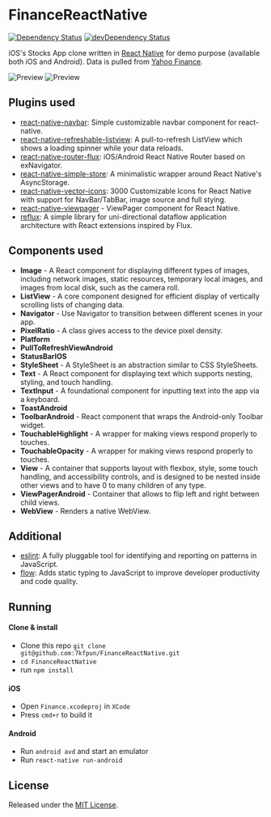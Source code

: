 # FinanceReactNative

[![Dependency Status](https://img.shields.io/david/7kfpun/FinanceReactNative.svg)](https://img.shields.io/david/7kfpun/FinanceReactNative)
[![devDependency Status](https://img.shields.io/david/dev/7kfpun/FinanceReactNative.svg)](https://github.com/7kfpun/FinanceReactNative#info=devDependencies)

iOS's Stocks App clone written in [React Native](https://github.com/facebook/react-native) for demo purpose (available both iOS and Android). Data is pulled from [Yahoo Finance](finance.yahoo.com).

![Preview](https://raw.github.com/7kfpun/FinanceReactNative/master/previewIOS.gif)
![Preview](https://raw.github.com/7kfpun/FinanceReactNative/master/previewAndroid.gif)

## Plugins used

* [react-native-navbar](https://github.com/Kureev/react-native-navbar): Simple customizable navbar component for react-native.
* [react-native-refreshable-listview](https://github.com/jsdf/react-native-refreshable-listview): A pull-to-refresh ListView which shows a loading spinner while your data reloads.
* [react-native-router-flux](https://github.com/aksonov/react-native-router-flux): iOS/Android React Native Router based on exNavigator.
* [react-native-simple-store](https://github.com/jasonmerino/react-native-simple-store): A minimalistic wrapper around React Native's AsyncStorage.
* [react-native-vector-icons](https://github.com/oblador/react-native-vector-icons): 3000 Customizable Icons for React Native with support for NavBar/TabBar, image source and full stying.
* [react-native-viewpager](https://github.com/race604/react-native-viewpager) - ViewPager component for React Native.
* [reflux](https://github.com/reflux/refluxjs): A simple library for uni-directional dataflow application architecture with React extensions inspired by Flux.

## Components used

* **Image** - A React component for displaying different types of images, including network images, static resources, temporary local images, and images from local disk, such as the camera roll.
* **ListView** - A core component designed for efficient display of vertically scrolling lists of changing data.
* **Navigator** - Use Navigator to transition between different scenes in your app.
* **PixelRatio** - A class gives access to the device pixel density.
* **Platform**
* **PullToRefreshViewAndroid**
* **StatusBarIOS**
* **StyleSheet** - A StyleSheet is an abstraction similar to CSS StyleSheets.
* **Text** - A React component for displaying text which supports nesting, styling, and touch handling.
* **TextInput** - A foundational component for inputting text into the app via a keyboard.
* **ToastAndroid**
* **ToolbarAndroid** - React component that wraps the Android-only Toolbar widget.
* **TouchableHighlight** - A wrapper for making views respond properly to touches.
* **TouchableOpacity** - A wrapper for making views respond properly to touches.
* **View** - A container that supports layout with flexbox, style, some touch handling, and accessibility controls, and is designed to be nested inside other views and to have 0 to many children of any type.
* **ViewPagerAndroid** - Container that allows to flip left and right between child views.
* **WebView** - Renders a native WebView.

## Additional

* [eslint](https://github.com/eslint/eslint): A fully pluggable tool for identifying and reporting on patterns in JavaScript.
* [flow](https://github.com/facebook/flow): Adds static typing to JavaScript to improve developer productivity and code quality.

## Running

#### Clone & install

* Clone this repo `git clone git@github.com:7kfpun/FinanceReactNative.git`
* `cd FinanceReactNative`
* run `npm install`

#### iOS

* Open `Finance.xcodeproj` in `XCode`
* Press `cmd+r` to build it

#### Android

* Run `android avd` and start an emulator
* Run `react-native run-android`

## License

Released under the [MIT License](http://opensource.org/licenses/MIT).

